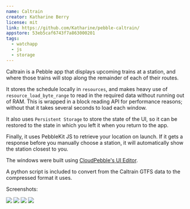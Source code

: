```yaml
---
name: Caltrain
creator: Katharine Berry
license: mit
link: https://github.com/Katharine/pebble-caltrain/
appstore: 53eb5caf6743f7a863000201
tags:
  - watchapp
  - js
  - storage
---
```


Caltrain is a Pebble app that displays upcoming trains at a station, and where
those trains will stop along the remainder of each of their routes.

It stores the schedule locally in ``resources``, and makes heavy use of
``resource_load_byte_range`` to read in the required data without running out
of RAM. This is wrapped in a block reading API for performance reasons; without
that it takes several seconds to load each window.

It also uses ``Persistent Storage`` to store the state of the UI, so it can be
restored to the state in which you left it when you return to the app.

Finally, it uses PebbleKit JS to retrieve your location on launch. If it gets a
response before you manually choose a station, it will automatically show the
station closest to you.

The windows were built using [CloudPebble's UI Editor][ui-editor].

A python script is included to convert from the Caltrain GTFS data to the
compressed format it uses.

Screenshots:

![](http://i.imgur.com/iGGxV9q.png)
![](http://i.imgur.com/RNeaSQ1.png)
![](http://i.imgur.com/23kD7ie.png)
![](http://i.imgur.com/mHFaUMy.png)

[ui-editor]: https://developer.getpebble.com/blog/2014/08/08/CloudPebble-Graphical-UI-Editor/
